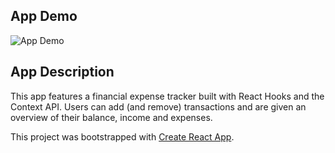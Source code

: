 ## App Demo
![App Demo](https://imgur.com/18BT52x.gif)

## App Description
This app features a financial expense tracker built with React Hooks and the Context API. Users can add (and remove) transactions and are given an overview of their balance, income and expenses.

This project was bootstrapped with [Create React App](https://github.com/facebook/create-react-app).
